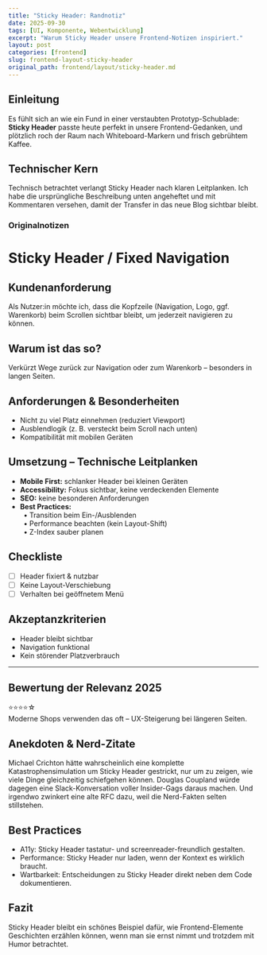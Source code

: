 ```yaml
---
title: "Sticky Header: Randnotiz"
date: 2025-09-30
tags: [UI, Komponente, Webentwicklung]
excerpt: "Warum Sticky Header unsere Frontend-Notizen inspiriert."
layout: post
categories: [frontend]
slug: frontend-layout-sticky-header
original_path: frontend/layout/sticky-header.md
---
```


## Einleitung
Es fühlt sich an wie ein Fund in einer verstaubten Prototyp-Schublade: **Sticky Header** passte heute perfekt in unsere Frontend-Gedanken, und plötzlich roch der Raum nach Whiteboard-Markern und frisch gebrühtem Kaffee.

## Technischer Kern
Technisch betrachtet verlangt Sticky Header nach klaren Leitplanken. Ich habe die ursprüngliche Beschreibung unten angeheftet und mit Kommentaren versehen, damit der Transfer in das neue Blog sichtbar bleibt.

### Originalnotizen
# Sticky Header / Fixed Navigation

## Kundenanforderung  
Als Nutzer:in möchte ich, dass die Kopfzeile (Navigation, Logo, ggf. Warenkorb) beim Scrollen sichtbar bleibt, um jederzeit navigieren zu können.

## Warum ist das so?  
Verkürzt Wege zurück zur Navigation oder zum Warenkorb – besonders in langen Seiten.

## Anforderungen & Besonderheiten  
- Nicht zu viel Platz einnehmen (reduziert Viewport)  
- Ausblendlogik (z. B. versteckt beim Scroll nach unten)  
- Kompatibilität mit mobilen Geräten  

## Umsetzung – Technische Leitplanken  
- **Mobile First:** schlanker Header bei kleinen Geräten  
- **Accessibility:** Fokus sichtbar, keine verdeckenden Elemente  
- **SEO:** keine besonderen Anforderungen  
- **Best Practices:**  
 • Transition beim Ein-/Ausblenden  
 • Performance beachten (kein Layout-Shift)  
 • Z-Index sauber planen  

## Checkliste  
- [ ] Header fixiert & nutzbar  
- [ ] Keine Layout-Verschiebung  
- [ ] Verhalten bei geöffnetem Menü  

## Akzeptanzkriterien  
- Header bleibt sichtbar  
- Navigation funktional  
- Kein störender Platzverbrauch  

---

## Bewertung der Relevanz 2025  
⭐⭐⭐⭐☆  
Moderne Shops verwenden das oft – UX-Steigerung bei längeren Seiten.

## Anekdoten & Nerd-Zitate
Michael Crichton hätte wahrscheinlich eine komplette Katastrophensimulation um Sticky Header gestrickt, nur um zu zeigen, wie viele Dinge gleichzeitig schiefgehen können. Douglas Coupland würde dagegen eine Slack-Konversation voller Insider-Gags daraus machen. Und irgendwo zwinkert eine alte RFC dazu, weil die Nerd-Fakten selten stillstehen.

## Best Practices
- A11y: Sticky Header tastatur- und screenreader-freundlich gestalten.
- Performance: Sticky Header nur laden, wenn der Kontext es wirklich braucht.
- Wartbarkeit: Entscheidungen zu Sticky Header direkt neben dem Code dokumentieren.

## Fazit
Sticky Header bleibt ein schönes Beispiel dafür, wie Frontend-Elemente Geschichten erzählen können, wenn man sie ernst nimmt und trotzdem mit Humor betrachtet.
